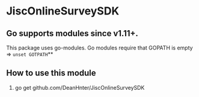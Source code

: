 # JiscOnlineSurveySDK

## Go supports modules since v1.11+.
This package uses go-modules. Go modules require that GOPATH is empty => `unset GOTPATH`**


## How to use this module
1. go get github.com/DeanHnter/JiscOnlineSurveySDK
